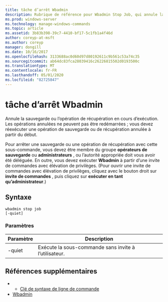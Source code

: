 ```yaml
---
title: tâche d’arrêt Wbadmin
description: Rubrique de référence pour Wbadmin Stop Job, qui annule la sauvegarde ou l’opération de récupération en cours d’exécution. Les opérations annulées ne peuvent pas être redémarrées ; vous devez réexécuter une opération de sauvegarde ou de récupération annulée à partir du début.
ms.prod: windows-server
ms.technology: manage-windows-commands
ms.topic: article
ms.assetid: 3b83b398-39c7-4410-bf17-5c1fb1a4f46d
author: coreyp-at-msft
ms.author: coreyp
manager: dongill
ms.date: 10/16/2017
ms.openlocfilehash: 3133688ac0d60d97d80192611c9b561c53a74c35
ms.sourcegitcommit: ab64dc83fca28039416c26226815502d0193500c
ms.translationtype: MT
ms.contentlocale: fr-FR
ms.lasthandoff: 05/01/2020
ms.locfileid: "82725847"
---
```

# <a name="wbadmin-stop-job"></a>tâche d’arrêt Wbadmin



Annule la sauvegarde ou l’opération de récupération en cours d’exécution. Les opérations annulées ne peuvent pas être redémarrées ; vous devez réexécuter une opération de sauvegarde ou de récupération annulée à partir du début.

Pour arrêter une sauvegarde ou une opération de récupération avec cette sous-commande, vous devez être membre du groupe **opérateurs de sauvegarde** ou **administrateurs** , ou l’autorité appropriée doit vous avoir été déléguée. En outre, vous devez exécuter **Wbadmin** à partir d’une invite de commandes avec élévation de privilèges. (Pour ouvrir une invite de commandes avec élévation de privilèges, cliquez avec le bouton droit sur **invite de commandes** , puis cliquez sur **exécuter en tant qu’administrateur**.)

## <a name="syntax"></a>Syntaxe

```
wbadmin stop job
[-quiet]
```

### <a name="parameters"></a>Paramètres

|Paramètre|Description|
|---------|-----------|
|-quiet|Exécute la sous-commande sans invite à l’utilisateur.|

## <a name="additional-references"></a>Références supplémentaires

-   - [Clé de syntaxe de ligne de commande](command-line-syntax-key.md)
-   [Wbadmin](wbadmin.md)